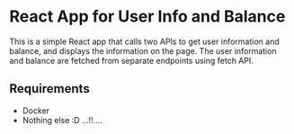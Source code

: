 # React App for User Info and Balance
This is a simple React app that calls two APIs to get user information and balance, and displays the information on the page. The user information and balance are fetched from separate endpoints using fetch API.

## Requirements
* Docker
* Nothing else :D ...!!....
